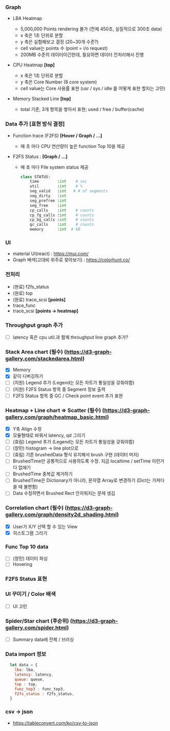 ### Graph
- LBA Heatmap
  - 5,000,000 Points rendering 불가 (전체 450초, 실질적으로 300초 data)
  - x 축은 1초 단위로 분할
  - y 축은 실험해보고 결정 (20~30개 수준?)
  - cell value는 points 수 (point = i/o request)
  - 200MB 수준의 데이터이긴한데, 필요하면 데이터 전처리해서 진행

- CPU Heatmap **[top]**
  - x 축은 1초 단위로 분할
  - y 축은 Core Number (8 core system)
  - cell value는 Core 사용률 표현 (usr / sys / idle 를 어떻게 표현 할지는 고민)

- Memory Stacked Line **[top]**
  - total 기준, 3개 항목을 쌓아서 표현; used / free / buffer(cache)

  
### Data 추가 [표현 방식 결정]
- Function trace (F2FS) **[Hover / Graph / ...]**
  - 매 초 마다 CPU 연산량이 높은 function Top 10을 제공
  
- F2FS Status : **[Graph / ...]**
  - 매 초 마다 File system status 제공
    ```python
    class STATUS:
        time        :int    # sec
        util        :int    # %
        seg_valid   :int   # # of segments
        seg_dirty   :int
        seg_prefree :int
        seg_free    :int
        cp_calls    :int    # counts
        cp_fg_calls :int    # counts
        cp_bg_calls :int    # counts
        gc_calls    :int    # counts
        memory      :int  # kB
    ```

### UI
- material UI(react) : https://mui.com/
- Graph 배색(고대비 위주로 찾아보기) : https://colorhunt.co/


### 전처리
- (완료) f2fs_status
- (완료) top
- (완료) trace_scsi **[points]**
- trace_func
- trace_scsi **[points -> heatmap]**



### Throughput graph 추가
- [ ] latency 혹은 cpu util.과 함께 throughput line graph 추가?
### Stack Area chart (필수) (https://d3-graph-gallery.com/stackedarea.html)
- [x] Memory
- [x] 같이 디버깅하기
- [ ] (지원) Legend 추가 (Legend는 모든 차트가 통일성을 갖춰야함)
- [ ] (지원) F2FS Status 항목 중 Segment 정보 출력
- [ ] F2FS Status 항목 중 GC / Check point event 추가 표현
### Heatmap + Line chart => Scatter (필수) (https://d3-graph-gallery.com/graph/heatmap_basic.html)
- [x] Y축 Align 수정
- [x] 모듈형태로 바꿔서 latency, qd 그리기
- [ ] (효림) Legend 추가 (Legend는 모든 차트가 통일성을 갖춰야함)
- [ ] (창민) histogram -> line plot으로
- [ ] (효림) 기존 brushedData 형식 유지해서 brush 구현 (데이터 머지)
- [ ] BrushedTime만 공통적으로 사용하도록 수정. 지금 localtime / setTime 이런거 다 없애기
- [ ] BrushedTime 중복값 제거하기
- [ ] BrushedTime은 Dictionary가 아니라, 문자열 Array로 변경하기 (Dict는 가져다 쓸 때 불편함)
- [ ] Data 수정하면서 Brushed Rect 안지워지는 문제 생김
### Correlation chart (필수) (https://d3-graph-gallery.com/graph/density2d_shading.html)
- [x] User가 X/Y 선택 할 수 있는 View
- [x] 히스토그램 그리기
### Func Top 10 data
- [ ] (창민) 데이터 파싱
- [ ] Hovering
### F2FS Status 표현
### UI 꾸미기 / Color 배색
- [ ] UI 고민
### Spider/Star chart (후순위) (https://d3-graph-gallery.com/spider.html)
- [ ] Summary data에 전체 / 브러싱

### Data import 정보
```javascript
  let data = {
    lba: lba,
    latency: latency,
    queue: queue,
    top : top,
    func_top3 : func_top3,
    f2fs_status : f2fs_status,
  }
```

 ### csv -> json
 - https://tableconvert.com/ko/csv-to-json
 
